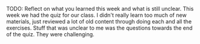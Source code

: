 TODO: Reflect on what you learned this week and what is still unclear.
This week we had the quiz for our class. I didn't really learn too much of new materials, just reviewed a lot of old content through doing each and all the exercises. Stuff that was unclear to me was the questions towards the end of the quiz. They were challenging.
